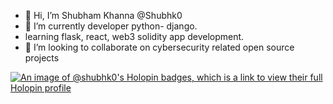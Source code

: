 - 👋 Hi, I’m Shubham Khanna @Shubhk0
- 🌱 I’m currently developer python- django.
- learning flask, react, web3 solidity app development.
- 💞️ I’m looking to collaborate on cybersecurity related open source projects 

<!---
Shubhk0/Shubhk0 is a ✨ special ✨ repository because its `README.md` (this file) appears on your GitHub profile.
You can click the Preview link to take a look at your changes.
--->

[![An image of @shubhk0's Holopin badges, which is a link to view their full Holopin profile](https://holopin.me/shubhk0)](https://holopin.io/@shubhk0)
